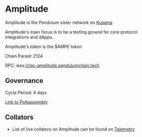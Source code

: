 # Amplitude

Amplitude is the Pendulum sister network on [Kusama](https://kusama.network/)

Amplitude's main focus is to be a testing ground for core protocol integrations and dApps.

Amplitude's token is the $AMPE token

Chain Paraid: 2124

RPC: wss:[//rpc-amplitude.pendulumchain.tech](http://rpc-amplitude.pendulumchain.tech)



## Governance

Cycle Period: 4 days

[Link to Polkassembly](https://amplitude.polkassembly.io/)

## Collators

* List of live collators on Amplitude can be found on [Telemetry](https://telemetry.polkadot.io/#/0xcceae7f3b9947cdb67369c026ef78efa5f34a08fe5808d373c04421ecf4f1aaf)
